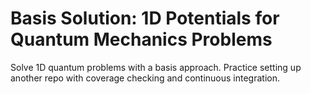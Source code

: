 # Basis Solution: 1D Potentials for Quantum Mechanics Problems
Solve 1D quantum problems with a basis approach. Practice setting up another repo with coverage checking and continuous integration.
